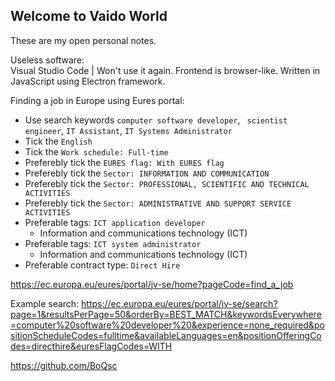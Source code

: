 ## Welcome to Vaido World

These are my open personal notes.

Useless software:  
Visual Studio Code | Won't use it again. Frontend is browser-like. Written in JavaScript using Electron framework.
  
Finding a job in Europe using Eures portal:  
* Use search keywords `computer software developer`, ` scientist engineer`,  `IT Assistant`, `IT Systems Administrator`  
* Tick the `English`  
* Tick the `Work schedule: Full-time`  
* Preferebly tick the `EURES flag: With EURES flag`  
* Preferebly tick the `Sector: INFORMATION AND COMMUNICATION`  
* Preferebly tick the `Sector: PROFESSIONAL, SCIENTIFIC AND TECHNICAL ACTIVITIES`  
* Preferebly tick the `Sector: ADMINISTRATIVE AND SUPPORT SERVICE ACTIVITIES`  
* Preferable tags: `ICT application developer`
  * Information and communications technology (ICT)
* Preferable tags: `ICT system administrator`
  * Information and communications technology (ICT)
* Preferable contract type: `Direct Hire`

https://ec.europa.eu/eures/portal/jv-se/home?pageCode=find_a_job

Example search:
https://ec.europa.eu/eures/portal/jv-se/search?page=1&resultsPerPage=50&orderBy=BEST_MATCH&keywordsEverywhere=computer%20software%20developer%20&experience=none_required&positionScheduleCodes=fulltime&availableLanguages=en&positionOfferingCodes=directhire&euresFlagCodes=WITH


https://github.com/BoQsc
